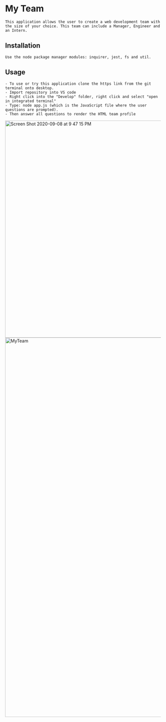 # My Team

```
This application allows the user to create a web development team with the size of your choice. This team can include a Manager, Engineer and an Intern.
```
## Installation

```
Use the node package manager modules: inquirer, jest, fs and util.
```

## Usage

```
- To use or try this application clone the https link from the git terminal onto desktop.
- Import repository into VS code
- Right click into the "Develop" folder, right click and select "open in integrated terminal"
- Type: node app.js (which is the JavaScript file where the user questions are prompted).
- Then answer all questions to render the HTML team profile

```
<img width="701" alt="Screen Shot 2020-09-08 at 9 47 15 PM" src="https://user-images.githubusercontent.com/67169488/92548768-7474b380-f21d-11ea-8613-bc71019bc011.png">


<img width="1226" alt="MyTeam" src="https://user-images.githubusercontent.com/67169488/92543582-76387a00-f211-11ea-9ebf-e179e2c7f514.png">

